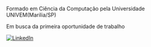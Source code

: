 Formado em Ciência da Computação  pela Universidade UNIVEM(Marilia/SP)

Em busca da primeira oportunidade de trabalho

[![LinkedIn](https://img.shields.io/badge/LinkedIn-0077B5?style=for-the-badge&logo=linkedin&logoColor=white)](https://www.linkedin.com/in/joosevitor/)